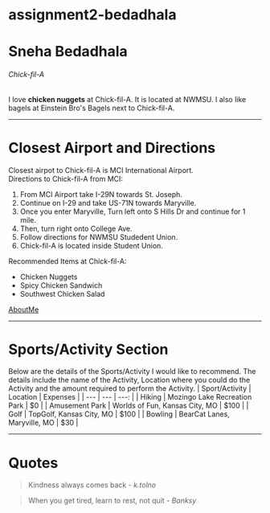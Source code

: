 # assignment2-bedadhala

# Sneha Bedadhala  #
###### Chick-fil-A ######

I love **chicken nuggets** at Chick-fil-A. It is located at NWMSU. I also like bagels at Einstein Bro's Bagels next to Chick-fil-A.

---
# Closest Airport and Directions #
Closest airpot to Chick-fil-A is MCI International Airport. <br>
Directions to Chick-fil-A from MCI: 
1. From MCI Airport take I-29N towards St. Joseph. 
2. Continue on I-29 and take US-71N towards Maryville. 
3. Once you enter Maryville, Turn left onto S Hills Dr and continue for 1 mile.
4. Then, turn right onto College Ave.
6. Follow directions for NWMSU Studedent Union.
7. Chick-fil-A is located inside Student Union.

Recommended Items at Chick-fil-A:
* Chicken Nuggets
* Spicy Chicken Sandwich
* Southwest Chicken Salad

[AboutMe](/AboutMe.md)

---
# Sports/Activity Section #
Below are the details of the Sports/Activity I would like to recommend. The details include the name of the Activity, Location where you could do the Activity and the amount required to perform the Activity.
| Sport/Activity | Location | Expenses |
| --- | --- | ---: |
| Hiking | Mozingo Lake Recreation Park | $0 |
| Amusement Park | Worlds of Fun, Kansas City, MO | $100 |
| Golf | TopGolf, Kansas City, MO | $100 |
| Bowling | BearCat Lanes, Maryville, MO | $30 |

---
# Quotes #
>Kindness always comes back *- k.tolno*<br>

>When you get tired, learn to rest, not quit *- Banksy*

